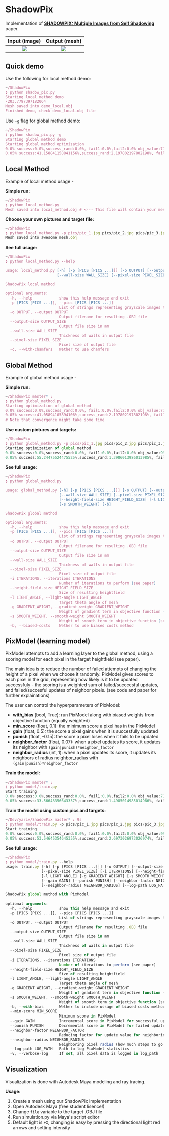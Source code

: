 # ShadowPix

Implementation of **[SHADOWPIX: Multiple Images from Self Shadowing](https://www.cs.tau.ac.il/~amberman/shadowpixPaper.pdf)** paper.

Input (image)            |  Output (mesh)
:-------------------------:|:-------------------------:
![](orig.gif)  |  ![](model.gif)


## Quick demo

Use the following for local method demo:

```js
~/ShadowPix
❯ python shadow_pix.py       
Starting local method demo
-203.7797397182064
Mesh saved into demo_local.obj
Finished demo, check demo_local.obj file
```

Use `-g` flag for global method demo:
```js
~/ShadowPix 
❯ python shadow_pix.py -g
Starting global method demo
Starting global method optimization
0.0% success:0.0%,success_rand:0.0%, fail1:0.0%,fail2:0.0% obj_value:71206.07482022583
0.05% success:41.158841158841156%,success_rand:2.197802197802198%, fail1:0.0%,fail2:58.74125874125874% obj_value:65007.94331045782
```

## Local Method 
Example of local method usage -

**Simple run:**
```js
~/ShadowPix
❯ python local_method.py
Mesh saved into local_method.obj # <--- This file will contain your mesh
```

**Choose your own pictures and target file:**
```js
~/ShadowPix
❯ python local_method.py -p pics/pic_1.jpg pics/pic_2.jpg pics/pic_3.jpg -o awesome_mesh.obj
Mesh saved into awesome_mesh.obj
```

**See full usage:**
```js
~/ShadowPix
❯ python local_method.py --help

usage: local_method.py [-h] [-p [PICS [PICS ...]]] [-o OUTPUT] [--output-size OUTPUT_SIZE]
                       [--wall-size WALL_SIZE] [--pixel-size PIXEL_SIZE] [-c]

ShadowPix local method

optional arguments:
  -h, --help            show this help message and exit
  -p [PICS [PICS ...]], --pics [PICS [PICS ...]]
                        List of strings representing grayscale images to use
  -o OUTPUT, --output OUTPUT
                        Output filename for resulting .OBJ file
  --output-size OUTPUT_SIZE
                        Output file size in mm
  --wall-size WALL_SIZE
                        Thickness of walls in output file
  --pixel-size PIXEL_SIZE
                        Pixel size of output file
  -c, --with-chamfers   Wether to use chamfers

``` 

## Global Method 
Example of global method usage -

**Simple run:**
```js
~/ShadowPix master* ⇣
❯ python global_method.py 
Starting optimization of global method
0.0% success:0.0%,success_rand:0.0%, fail1:0.0%,fail2:0.0% obj_value:71206.07482022583
0.05% success:41.05894105894106%,success_rand:2.197802197802198%, fail1:0.0%,fail2:58.841158841158844% obj_value:65412.1092668208 
# Note that convergence might take some time
```

**Use custom pictures and targets:**
```js
~/ShadowPix
❯ python global_method.py -p pics/pic_1.jpg pics/pic_2.jpg pics/pic_3.jpg pics/pic_4.jpg -o amazing_mesh.obj
Starting optimization of global method
0.0% success:0.0%,success_rand:0.0%, fail1:0.0%,fail2:0.0% obj_value:99696.17530237656
0.05% success:55.24475524475525%,success_rand:1.3986013986013985%, fail1:0.0%,fail2:44.655344655344656% obj_value:90098.86939958937
```

**See full usage:**
```js
~/ShadowPix
❯ python global_method.py

usage: global_method.py [-h] [-p [PICS [PICS ...]]] [-o OUTPUT] [--output-size OUTPUT_SIZE]
                        [--wall-size WALL_SIZE] [--pixel-size PIXEL_SIZE] [-i ITERATIONS]
                        [--height-field-size HEIGHT_FIELD_SIZE] [-l LIGHT_ANGLE] [-g GRADIENT_WEIGHT]
                        [-s SMOOTH_WEIGHT] [-b]

ShadowPix global method

optional arguments:
  -h, --help            show this help message and exit
  -p [PICS [PICS ...]], --pics [PICS [PICS ...]]
                        List of strings representing grayscale images to use
  -o OUTPUT, --output OUTPUT
                        Output filename for resulting .OBJ file
  --output-size OUTPUT_SIZE
                        Output file size in mm
  --wall-size WALL_SIZE
                        Thickness of walls in output file
  --pixel-size PIXEL_SIZE
                        Pixel size of output file
  -i ITERATIONS, --iterations ITERATIONS
                        Number of iterations to perform (see paper)
  --height-field-size HEIGHT_FIELD_SIZE
                        Size of resulting heightfield
  -l LIGHT_ANGLE, --light-angle LIGHT_ANGLE
                        Target theta angle of mesh
  -g GRADIENT_WEIGHT, --gradient-weight GRADIENT_WEIGHT
                        Weight of gradient term in objective function (see paper)
  -s SMOOTH_WEIGHT, --smooth-weight SMOOTH_WEIGHT
                        Weight of smooth term in objective function (see paper)
  -b, --biased-costs    Wether to use biased costs method
``` 

## PixModel (learning model) 

PixModel attempts to add a learning layer to the global method, using a scoring model for each pixel in the target heightfield (see paper). 

The main idea is to reduce the number of failed attempts of changing the height of a pixel when we choose it randomly. PixModel gives scores to each pixel in the grid, representing how likely is it to be updated successfuly - the scoring is a weighted sum of failed/succcesful updates, and failed/succesful updates of neighbor pixels. (see code and paper for further explainations)

The user can control the hyperparameters of PixModel:
- **with_bias** (bool, True): run PixModel along with biased weights from objective function (equally weighted)
- **min_score** (float, 0.1): the minimum score a pixel has in the PixModel
- **gain** (float, 0.5): the score a pixel gains when it is succesfully updated
- **punish** (float, -0.15): the score a pixel loses when it fails to be updated
- **neighbor_factor** (float, 0.07): when a pixel updates its score, it updates its neighbor with `(gain|punish)*neighbor_factor` 
- **neighbor_radius** (int, 1): when a pixel updates its score, it updates its neighbors of radius neighbor_radius with `(gain|punish)*neighbor_factor` 

**Train the model:**
```js
~/ShadowPix master* ⇣
❯ python model/train.py
Start training
0.0% success:0.0%,success_rand:0.0%, fail1:0.0%,fail2:0.0% obj_value:71206.07482022583
0.05% success:33.56643356643357%,success_rand:1.4985014985014986%, fail1:0.0%,fail2:66.33366633366633% obj_value:66327.78198100696
```

**Train the model using custom pics and targets:**
```js
~/Dev/yariv/ShadowPix master* ⇣ 9s
❯ python model/train.py -p pics/pic_1.jpg pics/pic_2.jpg pics/pic_3.jpg pics/pic_4.jpg -o amazing_mesh.obj 
Start training
0.0% success:0.0%,success_rand:0.0%, fail1:0.0%,fail2:0.0% obj_value:99696.17530237656
0.05% success:53.54645354645355%,success_rand:2.6973026973026974%, fail1:0.0%,fail2:46.353646353646354% obj_value:90854.34548646204
```
**See full usage:**
```js
~/ShadowPix
❯ python model/train.py --help                                                                            
usage: train.py [-h] [-p [PICS [PICS ...]]] [-o OUTPUT] [--output-size OUTPUT_SIZE] [--wall-size WALL_SIZE]
                [--pixel-size PIXEL_SIZE] [-i ITERATIONS] [--height-field-size HEIGHT_FIELD_SIZE]
                [-l LIGHT_ANGLE] [-g GRADIENT_WEIGHT] [-s SMOOTH_WEIGHT] [-b] [--min-score MIN_SCORE]
                [--gain GAIN] [--punish PUNISH] [--neighbor-factor NEIGHBOR_FACTOR]
                [--neighbor-radius NEIGHBOR_RADIUS] [--log-path LOG_PATH] [-v]

ShadowPix global method with PixModel

optional arguments:
  -h, --help            show this help message and exit
  -p [PICS [PICS ...]], --pics [PICS [PICS ...]]
                        List of strings representing grayscale images to use
  -o OUTPUT, --output OUTPUT
                        Output filename for resulting .OBJ file
  --output-size OUTPUT_SIZE
                        Output file size in mm
  --wall-size WALL_SIZE
                        Thickness of walls in output file
  --pixel-size PIXEL_SIZE
                        Pixel size of output file
  -i ITERATIONS, --iterations ITERATIONS
                        Number of iterations to perform (see paper)
  --height-field-size HEIGHT_FIELD_SIZE
                        Size of resulting heightfield
  -l LIGHT_ANGLE, --light-angle LIGHT_ANGLE
                        Target theta angle of mesh
  -g GRADIENT_WEIGHT, --gradient-weight GRADIENT_WEIGHT
                        Weight of gradient term in objective function (see paper)
  -s SMOOTH_WEIGHT, --smooth-weight SMOOTH_WEIGHT
                        Weight of smooth term in objective function (see paper)
  -b, --with-bias       Wether to include ussage of biased costs method
  --min-score MIN_SCORE
                        Minimum score in PixModel
  --gain GAIN           Incremental score in PixModel for successful updates
  --punish PUNISH       Decremental score in PixModel for failed updates
  --neighbor-factor NEIGHBOR_FACTOR
                        Reducing factor for update value for neighboring pixels
  --neighbor-radius NEIGHBOR_RADIUS
                        Neighboring pixel radius (how much steps to go further)
  --log-path LOG_PATH   Path to log PixModel statistics
  -v, --verbose-log     If set, all pixel data is logged in log_path
```

## Visualization
Visualization is done with Autodesk Maya modeling and ray tracing.

**Usage:** 
1. Create a mesh using our ShadowPix implementation
2. Open Autodesk Maya (free student lisence!)
3. Change `file` variable to the target .OBJ file
4. Run simulation.py via Maya's script editor
5. Default light is `+X`, changing is easy by pressing the directional light red arrows and setting intensity
